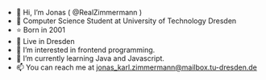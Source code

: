- 👋 Hi, I’m Jonas ( @RealZimmermann )
- 🏫 Computer Science Student at University of Technology Dresden
- ⭐ Born in 2001
- 🌇 Live in Dresden
- 👀 I’m interested in frontend programming.
- 🌱 I’m currently learning Java and Javascript.
- 📫 You can reach me at jonas_karl.zimmermann@mailbox.tu-dresden.de

<!---
RealZimmmermann/RealZimmermann is a ✨ special ✨ repository because its `README.md` (this file) appears on your GitHub profile.
You can click the Preview link to take a look at your changes.
--->
